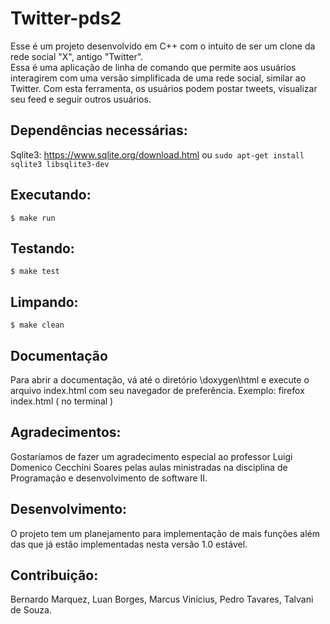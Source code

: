 # Twitter-pds2
 Esse é um projeto desenvolvido em C++ com o intuito de ser um clone da rede social "X", antigo "Twitter".\
 Essa é uma aplicação de linha de comando que permite aos usuários interagirem com uma versão simplificada de uma rede social, similar ao Twitter. Com esta ferramenta, os usuários podem postar tweets, visualizar seu feed e seguir outros usuários.

## Dependências necessárias:

Sqlite3: https://www.sqlite.org/download.html ou
```sudo apt-get install sqlite3 libsqlite3-dev```


## Executando:
```$ make run```


## Testando:
```$ make test```

## Limpando:
```$ make clean```

## Documentação
Para abrir a documentação, vá até o diretório \doxygen\html e execute o arquivo index.html com seu navegador de preferência.
Exemplo: firefox index.html ( no terminal )


## Agradecimentos:

 Gostaríamos de fazer um agradecimento especial ao professor Luigi Domenico Cecchini Soares pelas aulas ministradas na disciplina de Programação e desenvolvimento de software II.


## Desenvolvimento:
O projeto tem um planejamento para implementação de mais funções além das que já estão implementadas nesta versão 1.0 estável.

## Contribuição:
Bernardo Marquez, Luan Borges, Marcus Vinicius, Pedro Tavares, Talvani de Souza.
